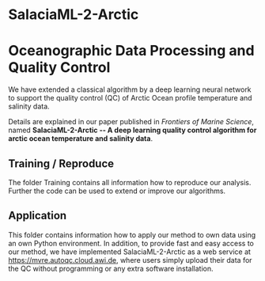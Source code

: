 # SalaciaML-2-Arctic
# Oceanographic Data Processing and Quality Control
We have extended a classical algorithm by a deep learning neural network to support the quality
control (QC) of Arctic Ocean profile temperature and salinity data.

Details are explained in our paper published in *Frontiers of Marine Science*, named **SalaciaML-2-Arctic -- A deep learning quality control algorithm for arctic ocean temperature and salinity data**.

## Training / Reproduce

The folder Training contains all information how to reproduce our analysis. Further the code can be used to extend or improve our algorithms.

## Application

This folder contains information how to apply our method to own data
using an own Python environment. In addition, to provide fast and easy
access to our method, we have implemented SalaciaML-2-Arctic as a web
service at https://mvre.autoqc.cloud.awi.de, where users simply upload
their data for the QC without programming or any extra software installation.


<!-- This files contains the code to train a machine learning model for predicting data quality. Data can be download from Pangaea (https://www.pangaea.de/)   -->

<!-- ## Requirements: -->
<!-- * Python 3.x -->
<!-- * Pandas -->
<!-- * Matplotlib -->
<!-- * NumPy -->
<!-- * TensorFlow & Keras -->
<!-- * Scikit-learn -->
<!-- * Seaborn -->
<!-- * A data file named `UDASH-SML2A-Salinity.csv` or `UDASH-SML2A-Temperature.csv` in the same directory as the script, or the `DATA_FILE_PATH` variable updated accordingly. -->

<!-- ## How to Run: -->
<!-- 1.  Ensure all required libraries are installed (`pip install pandas matplotlib numpy tensorflow scikit-learn seaborn`). -->
<!-- 2.  Place the `UDASH-SML2A-Salinity.csv` or `UDASH-SML2A-Temperature.csv` file in the correct location. -->
<!-- 3.  Run the script: `python SalaciaML_Arctic_Salinity.py` or `python SalaciaML_Arctic_Temperature.py`  -->
<!-- 4.  Output (model files, history, plots) will be saved in the `./model_output/` directory. -->
